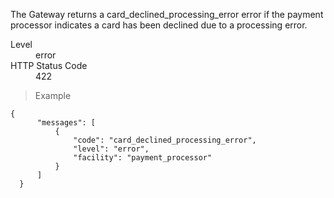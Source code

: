 <div class="method-area">
  <div class="method-copy">
    <div class="method-copy-padding">
      <p>The Gateway returns a <span class="code-green">card_declined_processing_error</span> error if the payment processor indicates a card has been declined due to a processing error.</p>
      <dl class="dl-horizontal">
        <dt>Level</dt>
        <dd>error</dd>
        <dt>HTTP Status Code</dt>
        <dd>422</dd>
      </dl>
    </div>
  </div>
  <blockquote><p>Example</p></blockquote>

  <pre><code class="json">{
      "messages": [
          {
              "code": "card_declined_processing_error",
              "level": "error",
              "facility": "payment_processor"
          }
      ]
  }</code>
  </pre>
</div>
